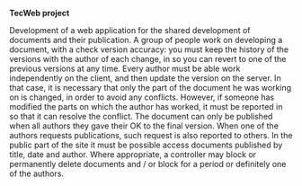<b>TecWeb project</b>

Development of a web application for the shared development of documents and their
publication. A group of people work on developing a document, with a check
version accuracy: you must keep the history of the versions with the author of each change, in
so you can revert to one of the previous versions at any time. Every author must be able
work independently on the client, and then update the version on the server. In that case, it is necessary that
only the part of the document he was working on is changed, in order to avoid any
conflicts. However, if someone has modified the parts on which the author has worked, it must be reported in
so that it can resolve the conflict. The document can only be published when all authors
they gave their OK to the final version. When one of the authors requests publications, such
request is also reported to others. In the public part of the site it must be possible
access documents published by title, date and author. Where appropriate, a
controller may block or permanently delete documents and / or block for a period or
definitely one of the authors.
